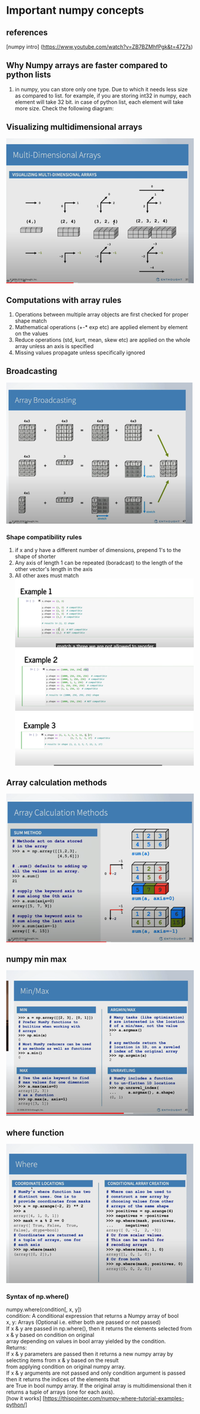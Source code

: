 # Important numpy concepts

## references
[numpy intro] (https://www.youtube.com/watch?v=ZB7BZMhfPgk&t=4727s)

## Why Numpy arrays are faster compared to python lists
1. in numpy, you can store only one type. Due to which it needs less size as compared to list. for example,
if you are storing int32 in numpy, each element will take 32 bit. in case of python list, each element will take more size.
Check the following diagram:

## Visualizing multidimensional arrays
![](images/numpy_multi_dim_array.PNG)

## Computations with array rules
1. Operations between multiple array objects are first checked for proper shape match
2. Mathematical operations (+-* exp etc) are applied element by element on the values
3. Reduce operations (std, kurt, mean, skew etc) are applied on the whole array unless an axis is specified
4. Missing values propagate unless specifically ignored

## Broadcasting
![](images/numpy_array_broadcasting.PNG)  
### Shape compatibility rules
1. if x and y have a different number of dimensions, prepend 1's to the shape of shorter
2. Any axis of length 1 can be repeated (boradcast) to the length of the other vector's length in the axis
3. All other axes must match  
![](images/broadcasting_example1.PNG)  
![](images/broadcasting_example2.PNG)  
![](images/broadcasting_example3.PNG)  



## Array calculation methods
![](images/array_calc_methods.PNG)

## numpy min max 
![](images/numpy_min_max.PNG)

## where function
![](images/where.PNG)

### Syntax of np.where()  
numpy.where(condition[, x, y])  
condition: A conditional expression that returns a Numpy array of bool  
x, y: Arrays (Optional i.e. either both are passed or not passed)  
If x & y are passed in np.where(), then it returns the elements selected from x & y based on condition on original    
array depending on values in bool array yielded by the condition.  
Returns:  
If x & y parameters are passed then it returns a new numpy array by selecting items from x & y based on the result  
from applying condition on original numpy array.  
If x & y arguments are not passed and only condition argument is passed then it returns the indices of the elements that  
are True in bool numpy array. If the original array is multidimensional then it returns a tuple of arrays (one for each axis).  
[how it works] [https://thispointer.com/numpy-where-tutorial-examples-python/]




```python

```

